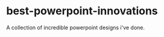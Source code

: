 best-powerpoint-innovations
===========================

A collection of incredible powerpoint designs i've done.

